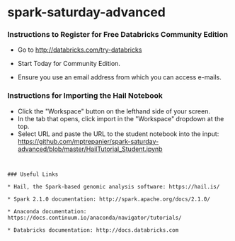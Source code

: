 # spark-saturday-advanced


### Instructions to Register for Free Databricks Community Edition

* Go to http://databricks.com/try-databricks

* Start Today for Community Edition.

* Ensure you use an email address from which you can access e-mails.

### Instructions for Importing the Hail Notebook

* Click the "Workspace" button on the lefthand side of your screen.
* In the tab that opens, click import in the "Workspace" dropdown at the top.
* Select URL and paste the URL to the student notebook into the input: https://github.com/mptrepanier/spark-saturday-advanced/blob/master/HailTutorial_Student.ipynb

```


### Useful Links

* Hail, the Spark-based genomic analysis software: https://hail.is/

* Spark 2.1.0 documentation: http://spark.apache.org/docs/2.1.0/

* Anaconda documentation: https://docs.continuum.io/anaconda/navigator/tutorials/

* Databricks documentation: http://docs.databricks.com
